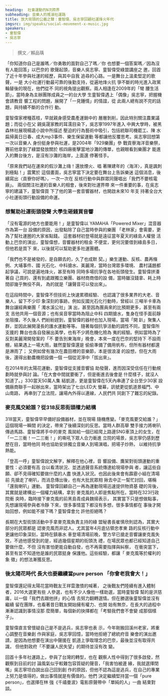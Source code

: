 ```yaml
---
heading:  社會運動的N次跨界
subheading: 音樂人的搖滾社運路
title: 放大街頭的公義之聲：童智偉、吳志寧回顧社運烽火年代
imgsrc: img/speaks/social-movement-x-music.jpg
speakers:
- 童智偉
- 吳志寧
---
```


> 撰文／賴品瑀

「你知道你自己是誰嗎／你勇敢的面對自己了嗎／你
也想要一個答案嗎／因為沒有人能回答」以巴奈的
歌聲起頭，音樂人吳志寧、童智偉受綠盟講座之
邀，回首了近十年參與社運的經歷，與其中自我
追尋的心路。一是舞台上溫柔堅定的歌聲，一是
大小社運行動最可靠的後勤支持，從遍地烽火抗
爭不斷的時光進入政黨輪替後的現在，他們從不
同的視角提出觀察。兩人相逢在2009年的「彎
腰生活節」，當時身為主辦團隊成員之一的台大學
生童智偉遇上「偶像」吳志寧，把握機會請教音
響工程的問題，展開了「一見鍾情」的情誼，從
此兩人總有說不完的話題，與持續不斷的合作行
動。

童智偉家裡種荔枝，早就親身感受農產運銷中的
層層剝削，因此特別關注農業議題；而從小在父
親吳晟家教的耳濡目染下，吳志寧1997年進入
中興大學時，被黑森林社展現楊逵小說中所描述
壓迫的行為藝術中吸引，包括統聯司機罷工、陳
水扁掃黃日日春、成大mp3事件、樂生保留運動
等都讓他反覆思考。吳志寧回想第一次以音樂人
身份挺身參與社運，是2004年「929樂團」參
戰貢寮海洋音樂祭，賽前他拿到了綠盟發放關於
核四廠衝擊當地沙灘的傳單，也親眼看到樂團才
能進入的舞台後方，是沒有沙灘的海岸，上面還
停著怪手。

「原來我們站在運來的假沙灘上嗨！還放煙火、唱
著陳建年的〈海洋〉，真是諷刺到極點！」震驚於
這個畫面，吳志寧當下決定要在舞台上告訴樂迷
這個消息，後續寫出〈貢寮你好嗎〉，一次一次在
反核行動中與群眾同聲唱出「我們不要核電廠」。
兩個關注社運的音樂人的相會，後來對社運界帶
來一件重要的事，在吳志寧的建議下，童智偉買
下了他的第一套音響器材，也開啟未來10 年支
持著全台大小社運街頭行動設備的命運。

### 想幫助社運街頭發聲 大學生砸錢買音響

「沒有電源的地方也要能用！」是童智偉以
YAMAHA「Powered Mixer」混音器作為第一台
設備的原因，出發點除了自己當時參與的樂團
「老林家」會需要，更為了幫社運圈的大家省點錢。
這套器材初登場就是遠征當年夏天的綠島人權營
活動上巴奈的演出，童智偉想，音響器材的租金
不便宜，更何況要借到綠島多日，但他若是買下
來，以後就可以幫助更多社運團體。

「我們也不是被發的，是自願去的，久了也成默
契。」樂生運動、反核、農再條例、大埔事件、國
光石化、中科搶水、美麗灣，當時台灣眾多環境、
農村議題都起爭議，可說是遍地烽火，甚至有時
同時多場抗爭在各地街頭發生。童智偉拼湊著自
己買的、還有到處跟獨立樂團、器材商商借的設
備，當時雖沒錢拿、耗上時間卻幾乎無役不與，
為的就是「讓聲音可以發出來」。

在這段時間中，童智偉不但技術上快速累積經驗、
也認識了很多業界的大老、音樂人，留下不少印
象深刻的事跡。例如反國光石化行動時，曾經以
三噸半卡車為舞台讓經典樂團「 濁水溪公社」演
出，甚至因為團員來的比預期更多，甚至有兩支
吉他共用一個音源；也有吳音寧當時為阻止中科
四期搶水，隻身在怪手面前靜坐阻擋，不久後人
們紛紛趕到，童智偉的器材也加入現場，當場「開
趴」聚集人群，並因此展開漫長的護水運動等等。
隨著每個抗爭活動的調性不同，童智偉所支援的
舞台也各自發展出美學，也有不少將危機化險為
夷的經驗。例如當時為了反對美麗灣開發案的「不
要告別東海岸」晚會，本來一度在巴奈的堅持下
不設雨棚，結果遇上一場大雨，雖然童智偉還是
偷偷準備了備用帆布，但所有器材都還是淋雨了；
又例如曾有幾次在農田裡的音樂節，本是很浪漫
的設想，但在大雨後，還得出動農機把設備一個
一個從泥濘中「拔出來」。

在2014年的太陽花運動，童智偉從支援音響協
助發聲，進而因深受信任在行動規劃時就參與討
論。「在大會中間就要衝了，但是衝進去後會是
什麼樣子，就沒人知道了。」330當天50萬人集
結凱道，更是童智偉在5天內串連了全台至少30家
設備廠商聯手一起辦出來，當時架出了七台LED大
螢幕，訊號更從凱道景福門、中山南路，
再串到了立法院，讓場內外得以連線，人民們共
同創下了難忘的紀錄。

### 麥克風交給誰？從318反思街頭權力結構

318當天，童智偉早早備好設備器材，並在現場
隨機應變。「麥克風要交給誰？」這個現場一瞬間
的決定，帶來了後續深刻的反思。當時人群高舉
雙手接力將喇叭傳過馬路、童智偉將手中的麥克
風拋給一個已經爬上路邊SNG車頂上的女生，在
「一二三衝！一二三衝！」的嘶吼下眾人合力衝進
立院的場景，吳志寧仍感到歷歷在目，當時他同
時也協助安排獨立音樂人到場演唱，把場子炒熱，
以維持抗爭熱能。

「登高一呼」童智偉說文解字，解釋在他心裡，音
響設備、鷹架對街頭運動的重要性：必須要有高
台以看清狀況、並透過聲音系統傳達給現場參與
者，讓這些自願、卻不見得確知要做什麼的人盡
快進入狀況。也因此後來會有霹靂小組在清場前
先搶走了喇叭，而消息傳出後，也有大批民眾相
揪去中正一幫忙討回，堪稱「還我喇叭」運動。
童智偉回顧自己一再為運動現場迅速提供物資基
礎的背後，其實就是建構出一個權力結構，拿到
麥克風的人即是焦點所在。當時在323行政院衝
突時，臨時接下麥克風的前黑島青成員魏揚表示，
其實當下只是想做點事，先想讓現場參與者冷靜
下來，很多事情當下都沒有多想，很多事情都在
事後才開始回想，例如能不接下嗎？童智偉會允
許他拒絕嗎？

長期在大型街頭活動中手拿麥克風負責主持的綠
盟秘書長崔愫欣則認為，其實大部分的民眾都是
認麥克風而非認人。尤其當年4月底佔領忠孝東
路的反核行動中更讓他印象深刻，當時在鎮暴水
車登場清場前晚，警方早已搶走音響讓麥克風失
效，不過他感受到的是，經過幾個星期的街頭洗
禮，在場民眾也都已經知道自己要做什麼，不但
沒有害怕更能自動自發，也不再需要指揮與糾察，
在衝突當下，甚至有並不知道他是誰的民眾挺身
保護他。這些經驗，都讓「 麥克風等於權利的象
徵」的想法漸獲反思。

### 後太陽花時代 長大也要繼續當pure person 「你會老我會大！」

童智偉還記得太陽花當時戰友王祥雲激憤的喊著，
之後戰友們陸續有進入體制者，2016大選更有些
人參選，也有不少人像他一樣助選，當時童智偉
幫的是洪慈庸，以一個「我們去跟他拼」的心情
去努力翻轉選情。但在勝選後童智偉並沒有繼續
留在團隊，也看著昔日戰友開始擁有權力、也開
始有無奈，在長大的過程中漸漸認識到事情沒那
麼簡單，每個新的抉擇都在「考驗我們會不會變
成那個樣子」。

童智偉直言曾懷疑自己是不是逃兵，吳志寧也表
示，今年剛搬回溪州老家，將重心調整在音樂創
作與家庭，吳志寧回憶，當時他拒絕了總統府音
樂會的演出邀請，是因為他想要在演出中聲援在
凱道上爭取理念的巴奈，最後並沒有取得共識，
但他對政府「不要讓人民失望」的期待並沒有改
變。

回首十多年社運路上，參與了台灣的轉型，也在
觀察人性中得到了很多啟發，然觀察到目前的討
論風氣似乎較難包容質疑的聲音，「我害怕被邊
緣，我就選擇閉嘴」吳志寧坦白說出自己回到創
作的原因，但他不認為這是逃兵，在自己的專業
上努力是值得的，做出事情就是有價值的。他們
決定繼續堅持當一個「pure person」，也選擇在林
強《千禧曼波》電影原聲帶中「單純的人」一曲
結束對談。
